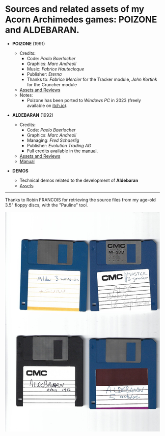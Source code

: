 # Sources and related assets of my Acorn Archimedes games: POIZONE and ALDEBARAN.

- **POIZONE** (1991)
  - Credits:
    - Code: _Paolo Baerlocher_
    - Graphics: _Marc Andreoli_
    - Music: _Fabrice Hautecloque_
    - Publisher: _Eterna_
    - Thanks to: _Fabrice Mercier_ for the Tracker module, _John Kortink_ for the Cruncher module
  - [Assets and Reviews](/assets/poizone/README.md)
  - Notes:
    - Poizone has been ported to _Windows PC_ in 2023 (freely available on [itch.io](https://poizone.itch.io/poizone)).

- **ALDEBARAN** (1992)
  - Credits:
    - Code: _Paolo Baerlocher_
    - Graphics: _Marc Andreoli_
    - Managing: _Fred Schaerlig_
    - Publisher: _Evolution Trading AG_
    - Full credits available in the [manual](/assets/aldebaran/MANUAL/P3.jpg).
  - [Assets and Reviews](/assets/aldebaran/README.md)
  - [Manual](/assets/aldebaran/MANUAL/README.md)

- **DEMOS**
  - Technical demos related to the development of **Aldebaran**
  - [Assets](/assets/demos/README.md)
  
---

Thanks to Robin FRANCOIS for retrieving the source files from my age-old 3.5" floppy discs, with the "Pauline" tool.

![Disks](/assets/disks.jpg)
